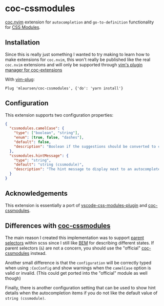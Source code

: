 # coc-cssmodules

[coc.nvim] extension for `autocompletion` and `go-to-definition` functionality
for [CSS Modules].

## Installation

Since this is really just something I wanted to try making to learn how to make
extensions for `coc.nvim`, this won't really be published like the real
`coc.nvim` extensions and will only be supported through [vim's plugin manager
for coc-extensions]

With [vim-plug]:

```vim
Plug 'mlaursen/coc-cssmodules', {'do': 'yarn install'}
```

## Configuration

This extension supports two configuration properties:

```json
{
  "cssmodules.camelCase": {
    "type": ["boolean", "string"],
    "enum": [true, false, "dashes"],
    "default": false,
    "description": "Boolean if the suggestions should be converted to camelCase if you use kebab-case in css files. Should also work with sass parent selectors"
  },
  "cssmodules.hintMessage": {
    "type": "string",
    "default": "string (cssmodule)",
    "description": "The hint message to display next to an autocomplete suggestion from a css module"
  }
}
```

## Acknowledgements

This extension is essentially a port of [vscode-css-modules-plugin] and
[coc-cssmodules].

## Differences with [coc-cssmodules]

The main reason I created this implementation was to support [parent selectors]
within scss since I still like [BEM] for describing different states. If parent
selectors (`&`) are not a concern, you should use the "official"
[coc-cssmodules] instead.

Another small difference is that the `configuration` will be correctly typed
when using `:CocConfig` and show warnings when the `camelCase` option is valid
or invalid. (This could get ported into the "official" module as well though)

Finally, there is another configuration setting that can be used to show hint
details when the autocompletion items if you do not like the default value of
`string (cssmodule)`.

[coc.nvim]: https://github.com/neoclide/coc.nvim
[css modules]: https://github.com/css-modules/css-modules
[vim's plugin manager for coc-extensions]:
  https://github.com/neoclide/coc.nvim/wiki/Using-coc-extensions#use-vims-plugin-manager-for-coc-extension
[vim-plug]: https://github.com/junegunn/vim-plug
[coc-cssmodules]: https://github.com/antonk52/coc-cssmodules
[vscode-css-modules-plugin]: https://github.com/clinyong/vscode-css-modules
[parent selectors]:
  https://sass-lang.com/documentation/style-rules/parent-selector
[bem]: http://getbem.com/
